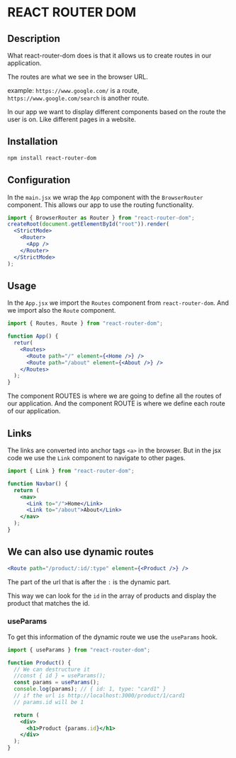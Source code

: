 # REACT ROUTER DOM

## Description

What react-router-dom does is that it allows us to create routes in our application.

The routes are what we see in the browser URL.

example: `https://www.google.com/` is a route, `https://www.google.com/search` is another route.

In our app we want to display different components based on the route the user is on. Like different pages in a website.

## Installation

```bash
npm install react-router-dom
```

## Configuration

In the `main.jsx` we wrap the `App` component with the `BrowserRouter` component.
This allows our app to use the routing functionality.

```jsx
import { BrowserRouter as Router } from "react-router-dom";
createRoot(document.getElementById("root")).render(
  <StrictMode>
    <Router>
      <App />
    </Router>
  </StrictMode>
);
```

## Usage

In the `App.jsx` we import the `Routes` component from `react-router-dom`.
And we import also the `Route` component.

```jsx
import { Routes, Route } from "react-router-dom";

function App() {
  retur(
    <Routes>
      <Route path="/" element={<Home />} />
      <Route path="/about" element={<About />} />
    </Routes>
  );
}
```

The component ROUTES is where we are going to define all the routes of our application.
And the component ROUTE is where we define each route of our application.

## Links

The links are converted into anchor tags `<a>` in the browser.
But in the jsx code we use the `Link` component to navigate to other pages.

```jsx
import { Link } from "react-router-dom";

function Navbar() {
  return (
    <nav>
      <Link to="/">Home</Link>
      <Link to="/about">About</Link>
    </nav>
  );
}
```

## We can also use dynamic routes

```jsx
<Route path="/product/:id/:type" element={<Product />} />
```

The part of the url that is after the `:` is the dynamic part.

This way we can look for the `id` in the array of products and display the product that matches the id.

### useParams

To get this information of the dynamic route we use the `useParams` hook.

```jsx
import { useParams } from "react-router-dom";

function Product() {
  // We can destructure it
  //const { id } = useParams();
  const params = useParams();
  console.log(params); // { id: 1, type: "card1" }
  // if the url is http://localhost:3000/product/1/card1
  // params.id will be 1

  return (
    <div>
      <h1>Product {params.id}</h1>
    </div>
  );
}
```
